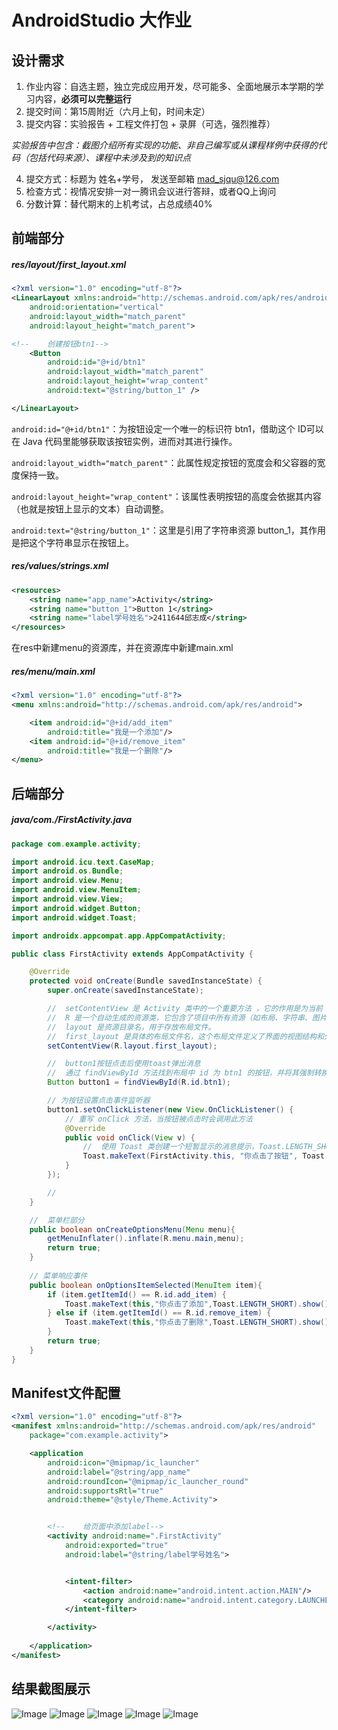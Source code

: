 # AndroidStudio 大作业

## 设计需求

1. 作业内容：自选主题，独立完成应用开发，尽可能多、全面地展示本学期的学习内容，**必须可以完整运行**
2. 提交时间：第15周附近（六月上旬，时间未定）
3. 提交内容：实验报告 + 工程文件打包 + 录屏（可选，强烈推荐）

 *实验报告中包含：截图介绍所有实现的功能、非自己编写或从课程样例中获得的代码（包括代码来源）、课程中未涉及到的知识点*

4. 提交方式：标题为 姓名+学号， 发送至邮箱 [mad_sjqu@126.com](mailto:mad_sjqu@126.com)
5. 检查方式：视情况安排一对一腾讯会议进行答辩，或者QQ上询问
6. 分数计算：替代期末的上机考试，占总成绩40%



## 前端部分

##### res/layout/first_layout.xml

```xml
<?xml version="1.0" encoding="utf-8"?>
<LinearLayout xmlns:android="http://schemas.android.com/apk/res/android"
    android:orientation="vertical"
    android:layout_width="match_parent"
    android:layout_height="match_parent">

<!--    创建按钮btn1-->
    <Button
        android:id="@+id/btn1"
        android:layout_width="match_parent"
        android:layout_height="wrap_content"
        android:text="@string/button_1" />

</LinearLayout>
```

`android:id="@+id/btn1"`：为按钮设定一个唯一的标识符 btn1，借助这个 ID可以在 Java 代码里能够获取该按钮实例，进而对其进行操作。 

`android:layout_width="match_parent"`：此属性规定按钮的宽度会和父容器的宽度保持一致。 

`android:layout_height="wrap_content"`：该属性表明按钮的高度会依据其内容（也就是按钮上显示的文本）自动调整。

`android:text="@string/button_1"`：这里是引用了字符串资源 button_1，其作用是把这个字符串显示在按钮上。

##### res/values/strings.xml

```xml
<resources>
    <string name="app_name">Activity</string>
    <string name="button_1">Button 1</string>
    <string name="label学号姓名">2411644邱志成</string>
</resources>
```



在res中新建menu的资源库，并在资源库中新建main.xml

##### **res/menu/main.xml**

```xml
<?xml version="1.0" encoding="utf-8"?>
<menu xmlns:android="http://schemas.android.com/apk/res/android">

    <item android:id="@+id/add_item"
        android:title="我是一个添加"/>
    <item android:id="@+id/remove_item"
        android:title="我是一个删除"/>
</menu>
```

## 后端部分

##### java/com./FirstActivity.java

```java
package com.example.activity;

import android.icu.text.CaseMap;
import android.os.Bundle;
import android.view.Menu;
import android.view.MenuItem;
import android.view.View;
import android.widget.Button;
import android.widget.Toast;

import androidx.appcompat.app.AppCompatActivity;

public class FirstActivity extends AppCompatActivity {

    @Override
    protected void onCreate(Bundle savedInstanceState) {
        super.onCreate(savedInstanceState);

        //  setContentView 是 Activity 类中的一个重要方法 ，它的作用是为当前 Activity 设置要显示的用户界面布局。
        //  R 是一个自动生成的资源类，它包含了项目中所有资源（如布局、字符串、图片等）的标识符。
        //  layout 是资源目录名，用于存放布局文件。
        //  first_layout 是具体的布局文件名，这个布局文件定义了界面的视图结构和外观。
        setContentView(R.layout.first_layout);

        //  button1按钮点击后使用toast弹出消息
        //  通过 findViewById 方法找到布局中 id 为 btn1 的按钮，并将其强制转换为 Button 类型
        Button button1 = findViewById(R.id.btn1);

        // 为按钮设置点击事件监听器
        button1.setOnClickListener(new View.OnClickListener() {
            // 重写 onClick 方法，当按钮被点击时会调用此方法
            @Override
            public void onClick(View v) {
                //  使用 Toast 类创建一个短暂显示的消息提示，Toast.LENGTH_SHORT 的显示时长约为 2 秒。
                Toast.makeText(FirstActivity.this, "你点击了按钮", Toast.LENGTH_SHORT).show();
            }
        });

        //
    }

    //	菜单栏部分
    public boolean onCreateOptionsMenu(Menu menu){
        getMenuInflater().inflate(R.menu.main,menu);
        return true;
    }
  
    // 菜单响应事件
    public boolean onOptionsItemSelected(MenuItem item){
        if (item.getItemId() == R.id.add_item) {
            Toast.makeText(this,"你点击了添加",Toast.LENGTH_SHORT).show();
        } else if (item.getItemId() == R.id.remove_item) {
            Toast.makeText(this,"你点击了删除",Toast.LENGTH_SHORT).show();
        }
        return true;
    }
}
```

## Manifest文件配置

```xml
<?xml version="1.0" encoding="utf-8"?>
<manifest xmlns:android="http://schemas.android.com/apk/res/android"
    package="com.example.activity">

    <application
        android:icon="@mipmap/ic_launcher"
        android:label="@string/app_name"
        android:roundIcon="@mipmap/ic_launcher_round"
        android:supportsRtl="true"
        android:theme="@style/Theme.Activity">


        <!--    给页面中添加label-->
        <activity android:name=".FirstActivity"
            android:exported="true"
            android:label="@string/label学号姓名">


            <intent-filter>
                <action android:name="android.intent.action.MAIN"/>
                <category android:name="android.intent.category.LAUNCHER"/>
            </intent-filter>

        </activity>
      
    </application>
</manifest>
```



## 结果截图展示

![Image](https://github.com/user-attachments/assets/179326e8-3545-4f74-83e6-9ca6d10a4426)
![Image](https://github.com/user-attachments/assets/439ef728-bf48-46b4-9edf-b744a992e783)
![Image](https://github.com/user-attachments/assets/31b612d5-e7fe-4609-b336-3df6747c6830)
![Image](https://github.com/user-attachments/assets/611b162a-ce9e-4c97-ac0c-fe1a1024c790)
![Image](https://github.com/user-attachments/assets/51020269-bcba-4b85-955c-b2e23ed58076)

